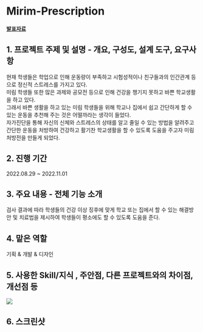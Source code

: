 # Mirim-Prescription
**[발표자료](https://www.canva.com/design/DAFTCg0MvaU/d0qR3aeF3iqBuwYFWbwHgw/edit?utm_content=DAFTCg0MvaU&utm_campaign=designshare&utm_medium=link2&utm_source=sharebutton)**

## 1. 프로젝트 주제 및 설명 - 개요, 구성도, 설계 도구, 요구사항 

현재 학생들은 학업으로 인해 운동량이 부족하고 시험성적이나 친구들과의 인간관계 등으로 정신적 스트레스를 가지고 있다. <br>
미림 학생들 또한 많은 과제와 공모전 등으로 인해 건강을 챙기지 못하고 바쁜 학교생활을 하고 있다. <br>
그래서 바쁜 생활을 하고 있는 미림 학생들을 위해 학교나 집에서 쉽고 간단하게 할 수 있는 운동을 추천해 주는 것은 어떨까라는 생각이 들었다. <br>
자가진단을 통해 자신의 신체와 스트레스의 상태를 알고 줄일 수 있는 방법을 알려주고 간단한 운동을 처방하여 건강하고 활기찬 학교생활을 할 수 있도록 도움을 주고자 미림 처방전을 만들게 되었다.

## 2. 진행 기간

2022.08.29 ~ 2022.11.01

## 3. 주요 내용 - 전체 기능 소개

검사 결과에 따라 학생들의 건강 이상 징후에 맞게 학교 또는 집에서 할 수 있는 해결방안 및 치료법을 제시하여 학생들이 평소에도 할 수 있도록 도움을 준다.

## 4. 맡은 역할

기획 & 개발 & 디자인

## 5. 사용한 Skill/지식 , 주안점, 다른 프로젝트와의 차이점, 개선점 등

<img src="https://img.shields.io/badge/JAVA-007396?style=for-the-badge&logo=java&logoColor=white">

## 6. 스크린샷 



